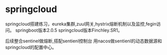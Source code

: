 # springcloud

springcloud搭建练习，eureka集群,zuul网关,hystrix熔断机制以及监控,fegin访问。
springboot版本2.0.5 springcloud版本Finchley.SR1。

后续整合sentinel做熔断,搭配sentienl控制台
用nacos做sentienl的动态数据源和springcloud的配置中心。
